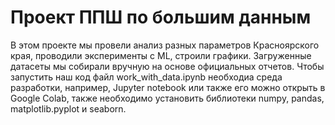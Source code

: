 # Проект ППШ по большим данным
В этом проекте мы провели анализ разных параметров Красноярского края, проводили эксперименты с ML, строили графики. Загруженные датасеты мы собирали вручную на основе официальных отчетов. 
Чтобы запустить наш код файл work_with_data.ipynb необходиа среда разработки, например, Jupyter notebook или также его можно открыть в Google Colab, также необходимо установить библиотеки numpy, pandas, matplotlib.pyplot и seaborn. 
